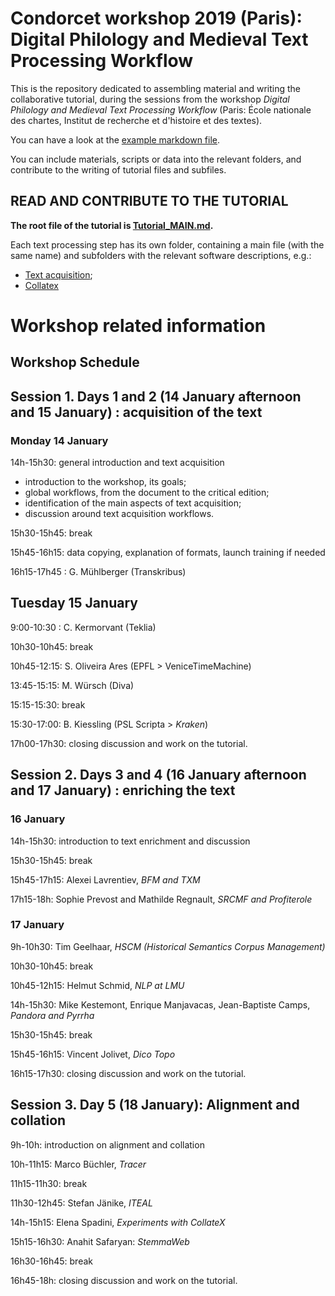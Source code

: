 # Condorcet workshop 2019 (Paris): Digital Philology and Medieval Text Processing Workflow

This is the repository dedicated to assembling material and writing 
the collaborative tutorial, during the sessions from the workshop 
_Digital Philology and Medieval Text Processing Workflow_ (Paris: École nationale des
chartes, Institut de recherche et d'histoire et des textes).

You can have a look at the [example markdown file](./Tutorial_example_file.md).

You can include materials, scripts or data into the relevant folders, and
contribute to the writing of tutorial files and subfiles.

## READ AND CONTRIBUTE TO THE TUTORIAL

**The root file of the tutorial is [Tutorial_MAIN.md](./Tutorial_MAIN.md).** 

Each text processing step has its own folder, containing a main file (with the same name) and subfolders with the relevant software descriptions, e.g.:

- [Text acquisition](./01_Text_Acquisition/Text_Acquisition.md);
- [Collatex](./03_Alignment/collatex_experiments/README.md)


# Workshop related information

## Workshop Schedule

## Session 1. Days 1 and 2 (14 January afternoon and 15 January) : acquisition of the text

### Monday 14 January
14h-15h30: general introduction and text acquisition

- introduction to the workshop, its goals;
- global workflows, from the document to the critical edition; 
- identification of the main aspects of text acquisition;
- discussion around text acquisition workflows.

15h30-15h45: break

15h45-16h15: data copying, explanation of formats, launch training if needed

16h15-17h45 : G. Mühlberger (Transkribus) 

## Tuesday 15 January
9:00-10:30 : C. Kermorvant (Teklia)

10h30-10h45: break

10h45-12:15: S. Oliveira Ares (EPFL > VeniceTimeMachine)

13:45-15:15: M. Würsch (Diva)

15:15-15:30: break

15:30-17:00: B. Kiessling (PSL Scripta > _Kraken_)

17h00-17h30: closing discussion and work on the tutorial.

## Session 2. Days 3 and 4 (16 January afternoon and 17 January) : enriching the text

### 16 January

14h-15h30: introduction to text enrichment and discussion

15h30-15h45: break

15h45-17h15: Alexei Lavrentiev, _BFM and TXM_

17h15-18h: Sophie Prevost and Mathilde Regnault, _SRCMF and Profiterole_

### 17 January

9h-10h30: Tim Geelhaar, _HSCM (Historical Semantics Corpus Management)_

10h30-10h45: break

10h45-12h15: Helmut Schmid, _NLP at LMU_

14h-15h30: Mike Kestemont, Enrique Manjavacas, Jean-Baptiste Camps, _Pandora and Pyrrha_

15h30-15h45: break

15h45-16h15: Vincent Jolivet, _Dico Topo_

16h15-17h30: closing discussion and work on the tutorial.

## Session 3. Day 5 (18 January): Alignment and collation

9h-10h: introduction on alignment and collation

10h-11h15: Marco Büchler, _Tracer_

11h15-11h30: break

11h30-12h45: Stefan Jänike, _ITEAL_

14h-15h15: Elena Spadini, _Experiments with CollateX_

15h15-16h30: Anahit Safaryan: _StemmaWeb_

16h30-16h45: break

16h45-18h: closing discussion and work on the tutorial.


